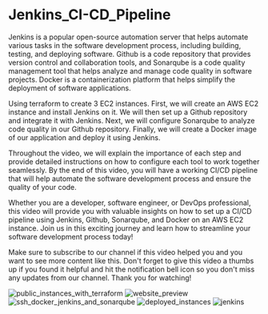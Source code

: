 # Jenkins_CI-CD_Pipeline

Jenkins is a popular open-source automation server that helps automate various tasks in the software development process, including building, testing, and deploying software. Github is a code repository that provides version control and collaboration tools, and Sonarqube is a code quality management tool that helps analyze and manage code quality in software projects. Docker is a containerization platform that helps simplify the deployment of software applications.

Using terraform to create 3 EC2 instances.
First, we will create an AWS EC2 instance and install Jenkins on it. We will then set up a Github repository and integrate it with Jenkins. Next, we will configure Sonarqube to analyze code quality in our Github repository. Finally, we will create a Docker image of our application and deploy it using Jenkins.

Throughout the video, we will explain the importance of each step and provide detailed instructions on how to configure each tool to work together seamlessly. By the end of this video, you will have a working CI/CD pipeline that will help automate the software development process and ensure the quality of your code.

Whether you are a developer, software engineer, or DevOps professional, this video will provide you with valuable insights on how to set up a CI/CD pipeline using Jenkins, Github, Sonarqube, and Docker on an AWS EC2 instance. Join us in this exciting journey and learn how to streamline your software development process today!

Make sure to subscribe to our channel if this video helped you and you want to see more content like this. Don't forget to give this video a thumbs up if you found it helpful and hit the notification bell icon so you don't miss any updates from our channel. Thank you for watching!


![public_instances_with_terraform](https://github.com/user-attachments/assets/83871c71-e5d9-4691-829a-f519da6647d2)
![website_preview](https://github.com/user-attachments/assets/9d34cd3d-fd45-402d-bf61-636873a71f29)
![ssh_docker_jenkins_and_sonarqube](https://github.com/user-attachments/assets/dd8bb8fb-9da9-48a0-bae5-1465e4271d76)
![deployed_instances](https://github.com/user-attachments/assets/d878df5a-ba36-4d47-9a9c-5e9cb4ada370)
![jenkins](https://github.com/user-attachments/assets/6e3b23d0-fed8-48ef-b844-8ad3fa954735)
